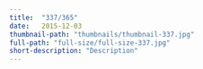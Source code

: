 ```yaml
---
title:  "337/365"
date:   2015-12-03
thumbnail-path: "thumbnails/thumbnail-337.jpg"
full-path: "full-size/full-size-337.jpg"
short-description: "Description"
---
```

